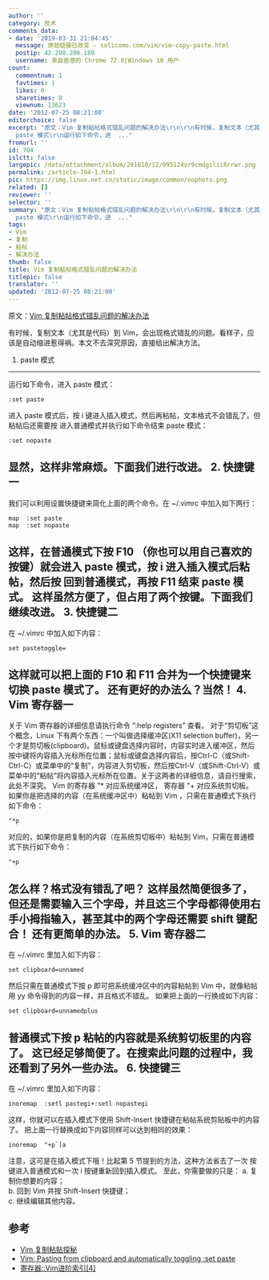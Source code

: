 ```yaml
---
author: ''
category: 技术
comments_data:
- date: '2019-03-31 21:04:45'
  message: 原始链接已改变 - solicomo.com/vim/vim-copy-paste.html
  postip: 42.200.200.180
  username: 来自香港的 Chrome 72.0|Windows 10 用户
count:
  commentnum: 1
  favtimes: 1
  likes: 0
  sharetimes: 0
  viewnum: 13623
date: '2012-07-25 08:21:00'
editorchoice: false
excerpt: "原文：Vim 复制粘帖格式错乱问题的解决办法\r\n\r\n有时候，复制文本（尤其是代码）到 Vim，会出现格式错乱的问题。看样子，应该是自动缩进惹得祸。本文不去深究原因，直接给出解决方法。\r\n1.
  paste 模式\r\n运行如下命令，进  ..."
fromurl: ''
id: 704
islctt: false
largepic: /data/attachment/album/201610/12/095124vr9cmdgilii8rrwr.png
permalink: /article-704-1.html
pic: https://img.linux.net.cn/static/image/common/nophoto.png
related: []
reviewer: ''
selector: ''
summary: "原文：Vim 复制粘帖格式错乱问题的解决办法\r\n\r\n有时候，复制文本（尤其是代码）到 Vim，会出现格式错乱的问题。看样子，应该是自动缩进惹得祸。本文不去深究原因，直接给出解决方法。\r\n1.
  paste 模式\r\n运行如下命令，进  ..."
tags:
- Vim
- 复制
- 粘帖
- 解决办法
thumb: false
title: Vim 复制粘帖格式错乱问题的解决办法
titlepic: false
translator: ''
updated: '2012-07-25 08:21:00'
---
```


原文：[Vim 复制粘帖格式错乱问题的解决办法](http://www.cbug.org/2012/07/23/vim-copy-paste.html)


 


有时候，复制文本（尤其是代码）到 Vim，会出现格式错乱的问题。看样子，应该是自动缩进惹得祸。本文不去深究原因，直接给出解决方法。
1. paste 模式
-----------


运行如下命令，进入 paste 模式：


```
:set paste
```


进入 paste 模式后，按 i 键进入插入模式，然后再粘帖，文本格式不会错乱了。但粘帖后还需要按 进入普通模式并执行如下命令结束 paste 模式：


```
:set nopaste
```


显然，这样非常麻烦。下面我们进行改进。
2. 快捷键一
-------


我们可以利用设置快捷键来简化上面的两个命令。在 ~/.vimrc 中加入如下两行：


```
map  :set paste
map  :set nopaste
```


这样，在普通模式下按 F10 （你也可以用自己喜欢的按键）就会进入 paste 模式，按 i 进入插入模式后粘帖，然后按 回到普通模式，再按 F11 结束 paste 模式。
这样虽然方便了，但占用了两个按键。下面我们继续改进。
3. 快捷键二
-------


在 ~/.vimrc 中加入如下内容：


```
set pastetoggle=
```


这样就可以把上面的 F10 和 F11 合并为一个快捷键来切换 paste 模式了。
还有更好的办法么？当然！
4. Vim 寄存器一
-----------


关于 Vim 寄存器的详细信息请执行命令 “:help registers” 查看。
对于“剪切板”这个概念，Linux 下有两个东西：一个叫做选择缓冲区(X11 selection buffer)，另一个才是剪切板(clipboard)。鼠标或键盘选择内容时，内容实时进入缓冲区，然后按中键将内容插入光标所在位置；鼠标或键盘选择内容后，按Ctrl-C（或Shift-Ctrl-C）或菜单中的“复制”，内容进入剪切板，然后按Ctrl-V（或Shift-Ctrl-V）或菜单中的“粘帖”将内容插入光标所在位置。关于这两者的详细信息，请自行搜索，此处不深究。
Vim 的寄存器 "\* 对应系统缓冲区， 寄存器 "+ 对应系统剪切板。
如果你是把选择的内容（在系统缓冲区中）粘帖到 Vim ，只需在普通模式下执行如下命令：


```
"*p
```


对应的，如果你是把复制的内容（在系统剪切板中）粘帖到 Vim，只需在普通模式下执行如下命令：


```
"+p
```


怎么样？格式没有错乱了吧？
这样虽然简便很多了，但还是需要输入三个字母，并且这三个字母都得使用右手小拇指输入，甚至其中的两个字母还需要 shift 键配合！
还有更简单的办法。
5. Vim 寄存器二
-----------


在 ~/.vimrc 里加入如下内容：


```
set clipboard=unnamed
```


然后只需在普通模式下按 p 即可把系统缓冲区中的内容粘帖到 Vim 中，就像粘帖用 yy 命令得到的内容一样，并且格式不错乱。
如果把上面的一行换成如下内容：


```
set clipboard=unnamedplus
```


普通模式下按 p 粘帖的内容就是系统剪切板里的内容了。
这已经足够简便了。在搜索此问题的过程中，我还看到了另外一些办法。
6. 快捷键三
-------


在 ~/.vimrc 里加入如下内容：


```
inoremap  :setl pastegi+:setl nopastegi
```


这样，你就可以在插入模式下使用 Shift-Insert 快捷键在粘帖系统剪贴板中的内容了。
把上面一行替换成如下内容同样可以达到相同的效果：


```
inoremap  "+p`]a
```


注意，这可是在插入模式下哦！比起第 5 节提到的方法，这种方法省去了一次 按键进入普通模式和一次 i 按键重新回到插入模式。
至此，你需要做的只是：
 a. 复制你想要的内容；  
 b. 回到 Vim 并按 Shift-Insert 快捷键；  
 c. 继续编辑其他内容。

参考
--



* [Vim 复制粘贴探秘](http://www.worldhello.net/2010/12/08/2190.html)
* [Vim: Pasting from clipboard and automatically toggling :set paste](http://stackoverflow.com/questions/2555559/vim-pasting-from-clipboard-and-automatically-toggling-set-paste)
* [寄存器::Vim进阶索引[4]](http://blah.blogsome.com/2006/04/27/vim_tut_register/)